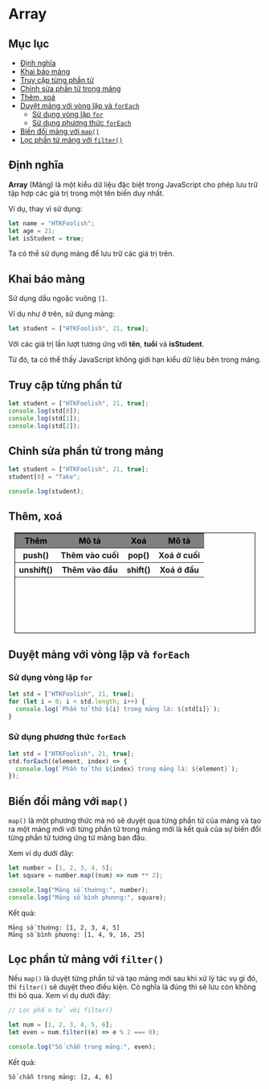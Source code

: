# Array

## Mục lục

- [Định nghĩa](#định-nghĩa)
- [Khai báo mảng](#khai-báo-mảng)
- [Truy cập từng phần tử](#truy-cập-từng-phần-tử)
- [Chỉnh sửa phần tử trong mảng](#chỉnh-sửa-phần-tử-trong-mảng)
- [Thêm, xoá](#thêm-xoá)
- [Duyệt mảng với vòng lặp và `forEach`](#duyệt-mảng-với-vòng-lặp-và-foreach)
  - [Sử dụng vòng lặp `for`](#sử-dụng-vòng-lặp-for)
  - [Sử dụng phương thức `forEach`](#sử-dụng-phương-thức-foreach)
- [Biến đổi mảng với `map()`](#biến-đổi-mảng-với-map)
- [Lọc phần tử mảng với `filter()`](#lọc-phần-tử-mảng-với-filter)

## Định nghĩa

**Array** (Mảng) là một kiểu dữ liệu đặc biệt trong JavaScript cho phép lưu trữ tập hợp các giá trị trong một tên biến duy nhất.

Ví dụ, thay vì sử dụng:

```js
let name = "HTKFoolish";
let age = 21;
let isStudent = true;
```

Ta có thể sử dụng mảng để lưu trữ các giá trị trên.

## Khai báo mảng

Sử dụng dấu ngoặc vuông `[]`.

Ví dụ như ở trên, sử dụng mảng:

```js
let student = ["HTKFoolish", 21, true];
```

Với các giá trị lần lượt tương ứng với **tên**, **tuổi** và **isStudent**.

Từ đó, ta có thể thấy JavaScript không giới hạn kiểu dữ liệu bên trong mảng.

## Truy cập từng phần tử

```js
let student = ["HTKFoolish", 21, true];
console.log(std[0]);
console.log(std[1]);
console.log(std[2]);
```

## Chỉnh sửa phần tử trong mảng

```js
let student = ["HTKFoolish", 21, true];
student[0] = "Take";

console.log(student);
```

## Thêm, xoá

<table
  style="
    width: 480px;
    height: 200px;
    margin: 20px auto;
    border: 1px solid black;
    border-collapse: collapse;
  "
>
  <tr style="background-color: gray; color: black">
    <th>Thêm</th>
    <th>Mô tả</th>
    <th>Xoá</th>
    <th>Mô tả</th>
  </tr>
  <tr>
    <th>push()</th>
    <th>Thêm vào cuối</th>
    <th>pop()</th>
    <th>Xoá ở cuối</th>
  </tr>
  <tr>
    <th>unshift()</th>
    <th>Thêm vào đầu</th>
    <th>shift()</th>
    <th>Xoá ở đầu</th>
  </tr>
</table>

## Duyệt mảng với vòng lặp và `forEach`

### Sử dụng vòng lặp `for`

```js
let std = ["HTKFoolish", 21, true];
for (let i = 0; i < std.length; i++) {
  console.log(`Phần tử thứ ${i} trong mảng là: ${std[i]}`);
}
```

### Sử dụng phương thức `forEach`

```js
let std = ["HTKFoolish", 21, true];
std.forEach((element, index) => {
  console.log(`Phần tử thứ ${index} trong mảng là: ${element}`);
});
```

## Biến đổi mảng với `map()`

`map()` là một phương thức mà nó sẽ duyệt qua từng phần tử của mảng và tạo ra một mảng mới với từng phần tử trong mảng mới là kết quả của sự biến đổi từng phần tử tương ứng từ mảng ban đầu.

Xem ví dụ dưới đây:

```js
let number = [1, 2, 3, 4, 5];
let square = number.map((num) => num ** 2);

console.log("Mảng số thường:", number);
console.log("Mảng số bình phương:", square);
```

Kết quả:

```
Mảng số thường: [1, 2, 3, 4, 5]
Mảng số bình phương: [1, 4, 9, 16, 25]
```

## Lọc phần tử mảng với `filter()`

Nếu `map()` là duyệt từng phần tử và tạo mảng mới sau khi xử lý tác vụ gì đó, thì `filter()` sẽ duyệt theo điều kiện. Có nghĩa là đúng thì sẽ lưu còn không thì bỏ qua. Xem ví dụ dưới đây:

```js
// Lọc phần tử với filter()

let num = [1, 2, 3, 4, 5, 6];
let even = num.filter((e) => e % 2 === 0);

console.log("Số chẵn trong mảng:", even);
```

Kết quả:

```
Số chẵn trong mảng: [2, 4, 6]
```
